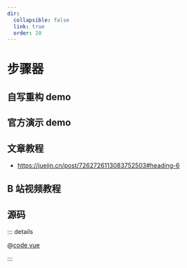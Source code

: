 ```yaml
---
dir:
  collapsible: false
  link: true
  order: 20
---
```


<script setup >
import ProgressSteps from "@docs/50projects50days-vue3/02-progress-steps/ProgressSteps.vue";
</script>

# 步骤器

## 自写重构 demo

<ClientOnly>
	<ProgressSteps />
</ClientOnly>

## 官方演示 demo

## 文章教程

- https://juejin.cn/post/7262726113083752503#heading-6

## B 站视频教程

## 源码

::: details

@[code vue](./ProgressSteps.vue)

:::

